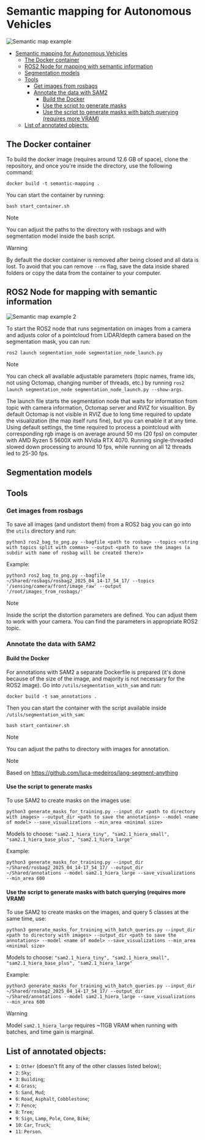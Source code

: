# Semantic mapping for Autonomous Vehicles

![Semantic map example](/media/Semantic_mapping_example1.png)

- [Semantic mapping for Autonomous Vehicles](#semantic-mapping-for-autonomous-vehicles)
  - [The Docker container](#the-docker-container)
  - [ROS2 Node for mapping with semantic information](#ros2-node-for-mapping-with-semantic-information)
  - [Segmentation models](#segmentation-models)
  - [Tools](#tools)
    - [Get images from rosbags](#get-images-from-rosbags)
    - [Annotate the data with SAM2](#annotate-the-data-with-sam2)
      - [Build the Docker](#build-the-docker)
      - [Use the script to generate masks](#use-the-script-to-generate-masks)
      - [Use the script to generate masks with batch querying (requires more VRAM)](#use-the-script-to-generate-masks-with-batch-querying-requires-more-vram)
  - [List of annotated objects:](#list-of-annotated-objects)

## The Docker container

To build the docker image (requires around 12.6 GB of space), clone the repository, and once you're inside the directory, use the following command:
```
docker build -t semantic-mapping .
```

You can start the container by running:
```
bash start_container.sh
```
>[!NOTE]
>You can adjust the paths to the directory with rosbags and with segmentation model inside the bash script.

>[!WARNING]
>By default the docker container is removed after being closed and all data is lost. To avoid that you can remove `--rm` flag, save the data inside shared folders or copy the data from the container to your computer.

## ROS2 Node for mapping with semantic information

![Semantic map example 2](/media/Semantic_mapping_example2.png)

To start the ROS2 node that runs segmentation on images from a camera and adjusts color of a pointcloud from LIDAR/depth camera based on the segmentation mask, you can run:

```
ros2 launch segmentation_node segmentation_node_launch.py
```

>[!NOTE]
>You can check all available adjustable parameters (topic names, frame ids, not using Octomap, changing number of threads, etc.) by running `ros2 launch segmentation_node segmentation_node_launch.py --show-args`.

The launch file starts the segmentation node that waits for information from topic with camera information, Octomap server and RVIZ for visualition. By default Octomap is not visible in RVIZ due to long time required to update the visualization (the map itself runs fine), but you can enable it at any time. Using default settings, the time required to process a pointcloud with corresponding rgb image is on average around 50 ms (20 fps) on computer with AMD Ryzen 5 5600X with NVidia RTX 4070. Running single-threaded slowed down processing to around 10 fps, while running on all 12 threads led to 25-30 fps.

## Segmentation models

## Tools

### Get images from rosbags

To save all images (and undistort them) from a ROS2 bag you can go into the `utils` directory and run:

```
python3 ros2_bag_to_png.py --bagfile <path to rosbag> --topics <string with topics split with commas> --output <path to save the images (a subdir with name of rosbag will be created there)>
```

Example:
```
python3 ros2_bag_to_png.py --bagfile ~/Shared/rosbags/rosbag2_2025_04_14-17_54_17/ --topics '/sensing/camera/front/image_raw' --output '/root/images_from_rosbags/'
```

>[!NOTE]
>Inside the script the distortion parameters are defined. You can adjust them to work with your camera. You can find the parameters in appropriate ROS2 topic.

### Annotate the data with SAM2

#### Build the Docker

For annotations with SAM2 a separate Dockerfile is prepared (it's done because of the size of the image, and majority is not necessary for the ROS2 image). Go into `/utils/segmentation_with_sam` and run:
```
docker build -t sam_annotations .
```
Then you can start the container with the script available inside `/utils/segmentation_with_sam`:
```
bash start_container.sh
```
>[!NOTE]
> You can adjust the paths to directory with images for annotation.

> [!NOTE]  
> Based on https://github.com/luca-medeiros/lang-segment-anything

#### Use the script to generate masks

To use SAM2 to create masks on the images use:
```
python3 generate_masks_for_training.py --input_dir <path to directory with images> --output_dir <path to save the annotations> --model <name of model> --save_visualizations --min_area <minimal size>
```
Models to choose: `"sam2.1_hiera_tiny", "sam2.1_hiera_small", "sam2.1_hiera_base_plus", "sam2.1_hiera_large"`

Example:
```
python3 generate_masks_for_training.py --input_dir ~/Shared/rosbag2_2025_04_14-17_54_17/ --output_dir ~/Shared/annotations --model sam2.1_hiera_large --save_visualizations --min_area 600
```

#### Use the script to generate masks with batch querying (requires more VRAM)

To use SAM2 to create masks on the images, and query 5 classes at the same time, use:
```
python3 generate_masks_for_training_with_batch_queries.py --input_dir <path to directory with images> --output_dir <path to save the annotations> --model <name of model> --save_visualizations --min_area <minimal size>
```
Models to choose: `"sam2.1_hiera_tiny", "sam2.1_hiera_small", "sam2.1_hiera_base_plus", "sam2.1_hiera_large"`

Example:
```
python3 generate_masks_for_training_with_batch_queries.py --input_dir ~/Shared/rosbag2_2025_04_14-17_54_17/ --output_dir ~/Shared/annotations --model sam2.1_hiera_large --save_visualizations --min_area 600
```
>[!WARNING]
> Model `sam2.1_hiera_large` requires ~11GB VRAM when running with batches,  and time gain is marginal.

## List of annotated objects:
- `1`: `Other` (doesn't fit any of the other classes listed below);
- `2`: `Sky`;
- `3`: `Building`;
- `4`: `Grass`;
- `5`: `Sand`, `Mud`;
- `6`: `Road`, `Asphalt`, `Cobblestone`;
- `7`: `Fence`;
- `8`: `Tree`;
- `9`: `Sign`, `Lamp`, `Pole`, `Cone`, `Bike`;
- `10`: `Car`, `Truck`;
- `11`: `Person`.
